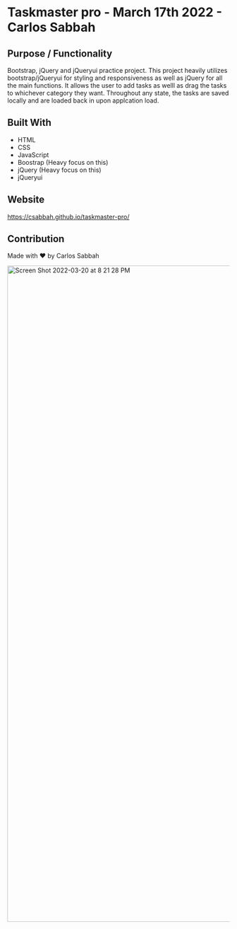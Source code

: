 # Taskmaster pro - March 17th 2022 - Carlos Sabbah

## Purpose / Functionality

Bootstrap, jQuery and jQueryui practice project. This project heavily utilizes bootstrap/jQueryui for styling and responsiveness as well as jQuery for all the main functions. It allows the user to add tasks as welll as drag the tasks to whichever category they want. Throughout any state, the tasks are saved locally and are loaded back in upon applcation load.
## Built With

- HTML
- CSS
- JavaScript
- Boostrap (Heavy focus on this)
- jQuery (Heavy focus on this)
- jQueryui

## Website

https://csabbah.github.io/taskmaster-pro/

## Contribution

Made with ❤️ by Carlos Sabbah

<img width="1484" alt="Screen Shot 2022-03-20 at 8 21 28 PM" src="https://user-images.githubusercontent.com/91699101/159192401-124a6940-d677-4f49-bf95-dbaed67bfadb.png">
